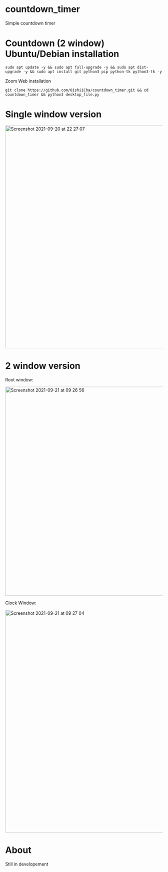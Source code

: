 # countdown_timer
Simple countdown timer

# Countdown (2 window) Ubuntu/Debian installation
```
sudo apt update -y && sudo apt full-upgrade -y && sudo apt dist-upgrade -y && sudo apt install git python3 pip python-tk python3-tk -y
```

Zoom Web installation
```
git clone https://github.com/OishiiCha/countdown_timer.git && cd countdown_timer && python3 desktop_file.py

```


# Single window version
<img width="712" alt="Screenshot 2021-09-20 at 22 27 07" src="https://user-images.githubusercontent.com/86476845/134142048-1822622b-816c-4c99-a3d5-523306d0b522.png">

# 2 window version

Root window:

<img width="668" alt="Screenshot 2021-09-21 at 09 26 56" src="https://user-images.githubusercontent.com/86476845/134142224-262c7d15-5c70-45e3-84ca-86ff6a0e38cf.png">

Clock Window:

<img width="712" alt="Screenshot 2021-09-21 at 09 27 04" src="https://user-images.githubusercontent.com/86476845/134142250-ef581106-5bd7-48ef-938e-d5b2b8ab5fe3.png">


# About
Still in developement
